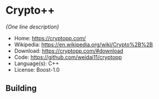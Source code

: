 # Crypto++

_{One line description}_

- Home: https://cryptopp.com/
- Wikipedia: https://en.wikipedia.org/wiki/Crypto%2B%2B
- Download: https://cryptopp.com/#download
- Code: https://github.com/weidai11/cryptopp
- Language(s): C++
- License: Boost-1.0

## Building
